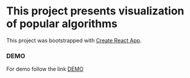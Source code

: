 # This project presents visualization of popular algorithms

This project was bootstrapped with [Create React App](https://github.com/facebook/create-react-app).

### DEMO
For demo follow the link [DEMO](https://mdabdulraheem.github.io/algo-visualizer)
